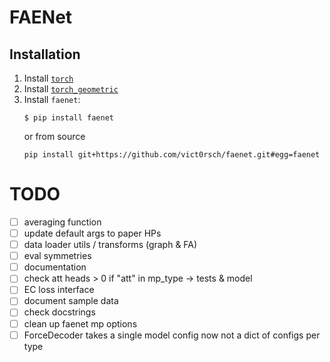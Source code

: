 # FAENet

## Installation

1. Install [`torch`](https://pytorch.org/get-started/locally/)
2. Install [`torch_geometric`](https://pytorch-geometric.readthedocs.io/en/latest/notes/installation.html#)
3. Install `faenet`:
    ```
    $ pip install faenet
    ```
    or from source
    ```
    pip install git+https://github.com/vict0rsch/faenet.git#egg=faenet
    ```

# TODO

* [ ] averaging function
* [ ] update default args to paper HPs
* [ ] data loader utils / transforms (graph & FA)
* [ ] eval symmetries
* [ ] documentation
* [ ] check att heads > 0 if "att" in mp_type -> tests & model
* [ ] EC loss interface
* [ ] document sample data
* [ ] check docstrings
* [ ] clean up faenet mp options
* [ ] ForceDecoder takes a single model config now not a dict of configs per type